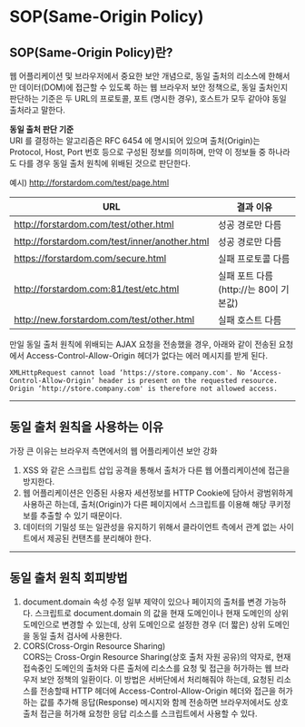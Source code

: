 # SOP(Same-Origin Policy)

## **SOP(Same-Origin Policy)란?**

웹 어플리케이션 및 브라우저에서 중요한 보안 개념으로, 동일 출처의 리소스에 한해서만 데이터(DOM)에 접근할 수 있도록 하는 웹 브라우저 보안 정책으로, 동일 출처인지 판단하는 기준은 두 URL의 프로토콜, 포트 (명시한 경우), 호스트가 모두 같아야 동일 출처라고 말한다.

**동일 출처 판단 기준**  
URI 를 결정하는 알고리즘은 RFC 6454 에 명시되어 있으며 출처(Origin)는 Protocol, Host, Port 번호 등으로 구성된 정보를 의미하며, 만약 이 정보들 중 하나라도 다를 경우 동일 출처 원칙에 위배된 것으로 판단한다.

예시) http://forstardom.com/test/page.html

| URL                                           | 결과 이유                              |
| --------------------------------------------- | -------------------------------------- |
| http://forstardom.com/test/other.html         | 성공 경로만 다름                       |
| http://forstardom.com/test/inner/another.html | 성공 경로만 다름                       |
| https://forstardom.com/secure.html            | 실패 프로토콜 다름                     |
| http://forstardom.com:81/test/etc.html        | 실패 포트 다름 (http://는 80이 기본값) |
| http://new.forstardom.com/test/other.html     | 실패 호스트 다름                       |

만일 동일 출처 원칙에 위배되는 AJAX 요청을 전송했을 경우, 아래와 같이 전송된 요청에서 Access-Control-Allow-Origin 헤더가 없다는 에러 메시지를 받게 된다.

```
XMLHttpRequest cannot load ‘https://store.company.com'. No ‘Access-Control-Allow-Origin’ header is present on the requested resource. Origin ‘http://store.company.com' is therefore not allowed access.
```

---

## **동일 출처 원칙을 사용하는 이유**

가장 큰 이유는 브라우저 측면에서의 웹 어플리케이션 보안 강화

1. XSS 와 같은 스크립트 삽입 공격을 통해서 출처가 다른 웹 어플리케이션에 접근을 방지한다.
2. 웹 어플리케이션은 인증된 사용자 세션정보를 HTTP Cookie에 담아서 광범위하게 사용하곤 하는데, 출처(Origin)가 다른 페이지에서 스크립트를 이용해 해당 쿠키정보를 추출할 수 있기 때문이다.
3. 데이터의 기밀성 또는 일관성을 유지하기 위해서 클라이언트 측에서 관계 없는 사이트에서 제공된 컨탠츠를 분리해야 한다.

---

## **동일 출처 원칙 회피방법**

1. document.domain 속성 수정
   일부 제약이 있으나 페이지의 출처를 변경 가능하다. 스크립트로 document.domain 의 값을 현재 도메인이나 현재 도메인의 상위 도메인으로 변경할 수 있는데, 상위 도메인으로 설정한 경우 (더 짧은) 상위 도메인을 동일 출처 검사에 사용한다.
2. CORS(Cross-Orgin Resource Sharing)  
   CORS는 Cross-Orgin Resource Sharing(상호 출처 자원 공유)의 약자로, 현재 접속중인 도메인의 출처와 다른 출처에 리소스를 요청 및 접근을 허가하는 웹 브라우저 보안 정책의 일환이다. 이 방법은 서버단에서 처리해줘야 하는데, 요청된 리소스를 전송할때 HTTP 헤더에 Access-Control-Allow-Origin 헤더와 접근을 허가하는 값를 추가해 응답(Response) 메시지와 함께 전송하면 브라우저에서도 상호 출처 접근을 허가해 요청한 응답 리소스를 스크립트에서 사용할 수 있다.
